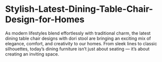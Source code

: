 # Stylish-Latest-Dining-Table-Chair-Design-for-Homes
As modern lifestyles blend effortlessly with traditional charm, the latest dining table chair designs with dori stool are bringing an exciting mix of elegance, comfort, and creativity to our homes. From sleek lines to classic silhouettes, today’s dining furniture isn’t just about seating — it’s about creating an inviting space.
